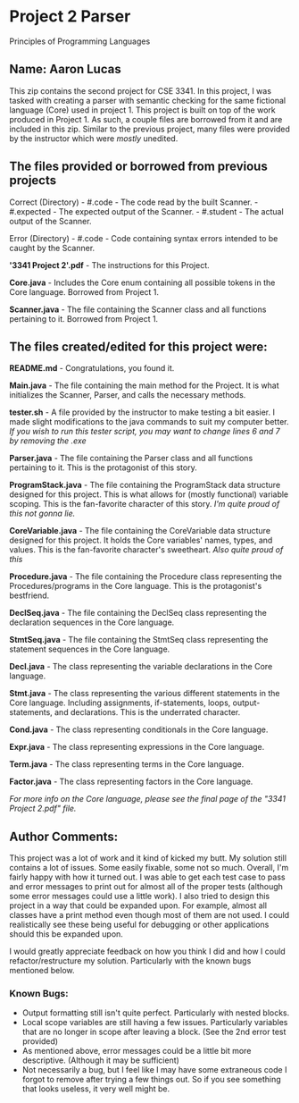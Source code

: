 # Project 2 Parser
Principles of Programming Languages

## Name: Aaron Lucas

This zip contains the second project for CSE 3341. In this project, I was tasked with creating a parser with semantic checking for the same fictional language (Core) used in project 1. This project is built on top of the work produced in Project 1. As such, a couple files are borrowed from it and are included in this zip. Similar to the previous project, many files were provided by the instructor which were *mostly* unedited.

## The files provided or borrowed from previous projects

Correct (Directory)
    - #.code - The code read by the built Scanner.
    - #.expected - The expected output of the Scanner.
    - #.student - The actual output of the Scanner.

Error (Directory)
    - #.code - Code containing syntax errors intended to be caught by the Scanner.

**'3341 Project 2'.pdf** - The instructions for this Project.

**Core.java** - Includes the Core enum containing all possible tokens in the Core language. Borrowed from Project 1.

**Scanner.java** - The file containing the Scanner class and all functions pertaining to it. Borrowed from Project 1.

## The files created/edited for this project were:

**README.md** - Congratulations, you found it.

**Main.java** - The file containing the main method for the Project. It is what initializes the Scanner, Parser, and calls the necessary methods.

**tester.sh** - A file provided by the instructor to make testing a bit easier. I made slight modifications to the java commands to suit my computer better. *If you wish to run this tester script, you may want to change lines 6 and 7 by removing the .exe*

**Parser.java** - The file containing the Parser class and all functions pertaining to it. This is the protagonist of this story.

**ProgramStack.java** - The file containing the ProgramStack data structure designed for this project. This is what allows for (mostly functional) variable scoping. This is the fan-favorite character of this story. *I'm quite proud of this not gonna lie.*

**CoreVariable.java** - The file containing the CoreVariable data structure designed for this project. It holds the Core variables' names, types, and values. This is the fan-favorite character's sweetheart. *Also quite proud of this*

**Procedure.java** - The file containing the Procedure class representing the Procedures/programs in the Core language. This is the protagonist's bestfriend.

**DeclSeq.java** - The file containing the DeclSeq class representing the declaration sequences in the Core language.

**StmtSeq.java** - The file containing the StmtSeq class representing the statement sequences in the Core language.

**Decl.java** - The class representing the variable declarations in the Core language.

**Stmt.java** - The class representing the various different statements in the Core language. Including assignments, if-statements, loops, output-statements, and declarations. This is the underrated character.

**Cond.java** - The class representing conditionals in the Core language.

**Expr.java** - The class representing expressions in the Core language.

**Term.java** - The class representing terms in the Core language.

**Factor.java** - The class representing factors in the Core language.

*For more info on the Core language, please see the final page of the "3341 Project 2.pdf" file.*


## Author Comments:
This project was a lot of work and it kind of kicked my butt. My solution still contains a lot of issues. Some easily fixable, some not so much. Overall, I'm fairly happy with how it turned out. I was able to get each test case to pass and error messages to print out for almost all of the proper tests (although some error messages could use a little work).
I also tried to design this project in a way that could be expanded upon. For example, almost all classes have a print method even though most of them are not used. I could realistically see these being useful for debugging or other applications should this be expanded upon.

I would greatly appreciate feedback on how you think I did and how I could refactor/restructure my solution. Particularly with the known bugs mentioned below.

### Known Bugs:
 - Output formatting still isn't quite perfect. Particularly with nested blocks.
 - Local scope variables are still having a few issues. Particularly variables that are no longer in scope after leaving a block. (See the 2nd error test provided)
 - As mentioned above, error messages could be a little bit more descriptive. (Although it may be sufficient)
 - Not necessarily a bug, but I feel like I may have some extraneous code I forgot to remove after trying a few things out. So if you see something that looks useless, it very well might be.